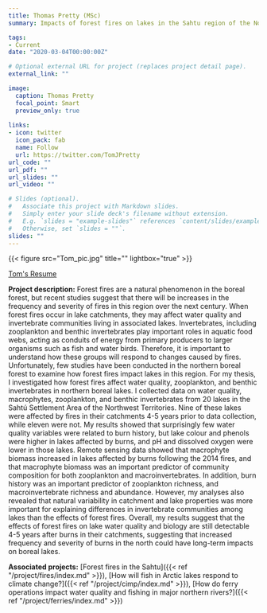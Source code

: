 ```yaml
---
title: Thomas Pretty (MSc)
summary: Impacts of forest fires on lakes in the Sahtu region of the Northwest Territories

tags:
- Current
date: "2020-03-04T00:00:00Z"

# Optional external URL for project (replaces project detail page).
external_link: ""

image:
  caption: Thomas Pretty
  focal_point: Smart
  preview_only: true
  
links:
- icon: twitter
  icon_pack: fab
  name: Follow
  url: https://twitter.com/TomJPretty
url_code: ""
url_pdf: ""
url_slides: ""
url_video: ""

# Slides (optional).
#   Associate this project with Markdown slides.
#   Simply enter your slide deck's filename without extension.
#   E.g. `slides = "example-slides"` references `content/slides/example-slides.md`.
#   Otherwise, set `slides = ""`.
slides: ""
---
```

{{< figure src="Tom_pic.jpg" title="" lightbox="true" >}}

[Tom's Resume](Tom_Resume.pdf)

**Project description:**
Forest fires are a natural phenomenon in the boreal forest, but recent studies suggest that there will be increases in the frequency and severity of fires in this region over the next century. When forest fires occur in lake catchments, they may affect water quality and invertebrate communities living in associated lakes. Invertebrates, including zooplankton and benthic invertebrates play important roles in aquatic food webs, acting as conduits of energy from primary producers to larger organisms such as fish and water birds. Therefore, it is important to understand how these groups will respond to changes caused by fires. Unfortunately, few studies have been conducted in the northern boreal forest to examine how forest fires impact lakes in this region. For my thesis, I investigated how forest fires affect water quality, zooplankton, and benthic invertebrates in northern boreal lakes. I collected data on water quality, macrophytes, zooplankton, and benthic invertebrates from 20 lakes in the Sahtú  Settlement Area of the Northwest Territories. Nine of these lakes were affected by fires in their catchments 4-5 years prior to data collection, while eleven were not. My results showed that surprisingly few water quality variables were related to burn history, but lake colour and phenols were higher in lakes affected by burns, and pH and dissolved oxygen were lower in those lakes. Remote sensing data showed that macrophyte biomass increased in lakes affected by burns following the 2014 fires, and that macrophyte biomass was an important predictor of community composition for both zooplankton and macroinvertebrates. In addition, burn history was an important predictor of zooplankton richness, and macroinvertebrate richness and abundance. However, my analyses also revealed that natural variability in catchment and lake properties was more important for explaining differences in invertebrate communities among lakes than the effects of forest fires. Overall, my results suggest that the effects of forest fires on lake water quality and biology are still detectable 4-5 years after burns in their catchments, suggesting that increased frequency and severity of burns in the north could have long-term impacts on boreal lakes. 

**Associated projects:** [Forest fires in the Sahtu]({{< ref "/project/fires/index.md" >}}), [How will fish in Arctic lakes respond to climate change?]({{< ref "/project/cimp/index.md" >}}), [How do ferry operations impact water quality and fishing in major northern rivers?]({{< ref "/project/ferries/index.md" >}})

